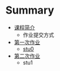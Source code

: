 # Summary

* [课程简介](README.md)
   * 作业提交方式
* [第一次作业](第一次作业/README.md)
   * [stu0](第一次作业/stu0.md)
* [第二次作业](第二次作业/README.md)
   * stu1

